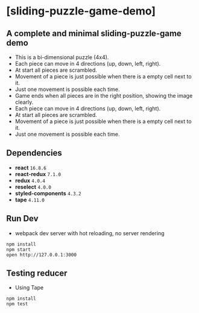 # [sliding-puzzle-game-demo]


## A complete and minimal sliding-puzzle-game demo

- This is a bi-dimensional puzzle (4x4).
- Each piece can move in 4 directions (up, down, left, right).
- At start all pieces are scrambled.
- Movement of a piece is just possible when there is a empty cell next to it.
- Just one movement is possible each time.
- Game ends when all pieces are in the right position, showing the image clearly.
- Each piece can move in 4 directions (up, down, left, right).
- At start all pieces are scrambled.
- Movement of a piece is just possible when there is a empty cell next to it.
- Just one movement is possible each time.

## Dependencies

* **react** `16.8.6`
* **react-redux** `7.1.0`
* **redux** `4.0.4`
* **reselect** `4.0.0`
* **styled-components** `4.3.2`
* **tape** `4.11.0`

## Run Dev

* webpack dev server with hot reloading, no server rendering

```
npm install
npm start
open http://127.0.0.1:3000
```


## Testing reducer

* Using Tape

```
npm install
npm test
```
